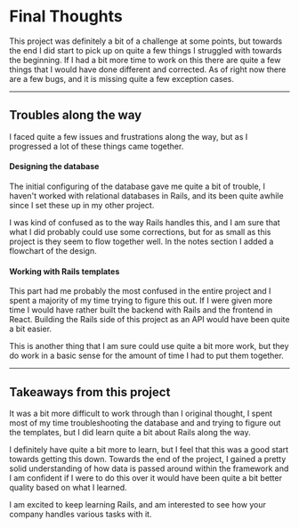 # Final Thoughts

This project was definitely a bit of a challenge at some points, but towards the end I did start to pick up on quite a few things I struggled with towards the beginning. If I had a bit more time to work on this there are quite a few things that I would have done different and corrected. As of right now there are a few bugs, and it is missing quite a few exception cases.

---

## Troubles along the way

I faced quite a few issues and frustrations along the way, but as I progressed a lot of these things came together.

#### Designing the database

The initial configuring of the database gave me quite a bit of trouble, I haven't worked with relational databases in Rails, and its been quite awhile since I set these up in my other project.

I was kind of confused as to the way Rails handles this, and I am sure that what I did probably could use some corrections, but for as small as this project is they seem to flow together well. In the notes section I added a flowchart of the design.

#### Working with Rails templates

This part had me probably the most confused in the entire project and I spent a majority of my time trying to figure this out. If I were given more time I would have rather built the backend with Rails and the frontend in React. Building the Rails side of this project as an API would have been quite a bit easier.

This is another thing that I am sure could use quite a bit more work, but they do work in a basic sense for the amount of time I had to put them together.

---

## Takeaways from this project

It was a bit more difficult to work through than I original thought, I spent most of my time troubleshooting the database and and trying to figure out the templates, but I did learn quite a bit about Rails along the way.

I definitely have quite a bit more to learn, but I feel that this was a good start towards getting this down. Towards the end of the project, I gained a pretty solid understanding of how data is passed around within the framework and I am confident if I were to do this over it would have been quite a bit better quality based on what I learned.

I am excited to keep learning Rails, and am interested to see how your company handles various tasks with it.
